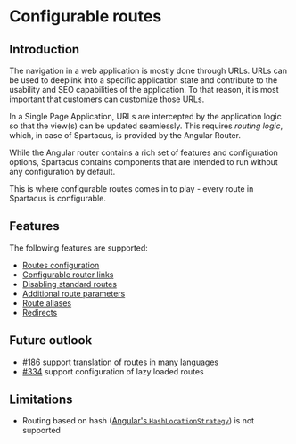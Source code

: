 # Configurable routes

## Introduction

The navigation in a web application is mostly done through URLs. URLs can be used to deeplink into a specific application state and contribute to the usability and SEO capabilities of the application. To that reason, it is most important that customers can customize those URLs.

In a Single Page Application, URLs are intercepted by the application logic so that the view(s) can be updated seamlessly. This requires *routing logic*, which, in case of Spartacus, is provided by the Angular Router.

While the Angular router contains a rich set of features and configuration options, Spartacus contains components that are intended to run without any configuration by default.

This is where configurable routes comes in to play - every route in Spartacus is configurable.

## Features

The following features are supported:

- [Routes configuration](./docs/routes-configuration.md)
- [Configurable router links](./docs/configurable-router-links.md)
- [Disabling standard routes](./docs/disabling-standard-routes.md)
- [Additional route parameters](./docs/additional-route-parameters.md)
- [Route aliases](./docs/route-aliases.md)
- [Redirects](./docs/redirects.md)

## Future outlook

- [#186](https://github.com/SAP/cloud-commerce-spartacus-storefront/issues/186) support translation of routes in many languages
- [#334](https://github.com/SAP/cloud-commerce-spartacus-storefront/issues/334) support configuration of lazy loaded routes

## Limitations

- Routing based on hash ([Angular's `HashLocationStrategy`](https://angular.io/guide/router#appendix-locationstrategy-and-browser-url-styles)) is not supported